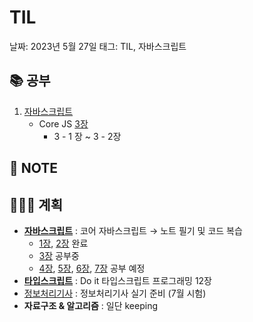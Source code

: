 # TIL

날짜: 2023년 5월 27일
태그: TIL, 자바스크립트

## 📚 공부

1. [자바스크립트](https://www.notion.so/Study-5ec41f9c011e4cec8becd44d37652964)
    - Core JS [3장](https://www.notion.so/3-this-133d4d8108bd41dbad73295102c4b04c)
        - 3 - 1 장 ~ 3 - 2장

## 📝 **NOTE**

## 👩🏻‍💻 계획

- **[자바스크립트](https://www.notion.so/Study-5ec41f9c011e4cec8becd44d37652964)**  : 코어 자바스크립트 → 노트 필기 및 코드 복습
    - [1장](https://www.notion.so/1-43b83db63e25494cb6540778ee9d1506), [2장](https://www.notion.so/2-811580b944f94fbd8f5ae87159a721ba)  완료
    - [3장](https://www.notion.so/3-this-133d4d8108bd41dbad73295102c4b04c) 공부중
    - [4장](https://www.notion.so/4-fe23c454db8d4ab191d24aa183e32e57), [5장](https://www.notion.so/5-1dadcc29186a45f098dca56612f43f53), [6장](https://www.notion.so/6-701d8468d4c243f28042f4572cfe53ae), [7장](https://www.notion.so/7-57aa71cb0640422981da5708a034e9bd) 공부 예정
- **[타입스크립트](https://www.notion.so/Study-5ec41f9c011e4cec8becd44d37652964)**  : Do it 타입스크립트 프로그래밍 12장
- [정보처리기사](https://www.notion.so/a2b699b61d374e028dc1653150419915) : 정보처리기사 실기 준비 (7월 시험)
- **자료구조 & 알고리즘** : 일단 keeping